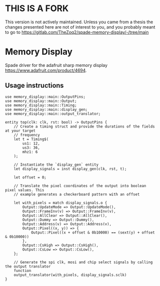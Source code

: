 # THIS IS A FORK
This version is not actively maintained. Unless you came from a thesis the changes presented here are not of interest to you, and you probably meant to go to https://gitlab.com/TheZoq2/spade-memory-display/-/tree/main

# Memory Display

Spade driver for the adafruit sharp memory display
https://www.adafruit.com/product/4694.

## Usage instructions


```spade
use memory_display::main::OutputPins;
use memory_display::main::Output;
use memory_display::main::Timing;
use memory_display::main::display_gen;
use memory_display::main::output_translator;

entity top(clk: clk, rst: bool) -> OutputPins {
    // Create a timing struct and provide the durations of the fields at your target
    // frequency
    let t = Timing$(
        us1: 12,
        us3: 36,
        mhz1: 6
    );

    // Instantiate the `display_gen` entity
    let display_signals = inst display_gen(clk, rst, t);

    let offset = 0;

    // Translate the pixel coordinates of the output into boolean pixel values. This
    // example generates a checkerboard pattern with an offset

    let with_pixels = match display_signals.o {
        Output::UpdateMode => Output::UpdateMode(),
        Output::FrameInv(v) => Output::FrameInv(v),
        Output::AllClear => Output::AllClear(),
        Output::Dummy => Output::Dummy(),
        Output::Address(v) => Output::Address(v),
        Output::Pixel((x, y)) => {
            Output::Pixel((x + offset & 0b10000) == (sext(y) + offset & 0b10000))
        },
        Output::CsHigh => Output::CsHigh(),
        Output::CsLow => Output::CsLow(),
    };

    // Generate the spi clk, mosi and chip select signals by calling the output translator
    function
    output_translator(with_pixels, display_signals.sclk)
}
```
